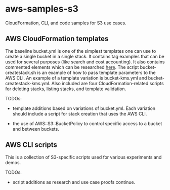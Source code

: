 # aws-samples-s3

CloudFormation, CLI, and code samples for S3 use cases.

## AWS CloudFormation templates

The baseline bucket.yml is one of the simplest templates one can use to create a single bucket in a single stack. It contains tag examples that can be used for several purposes (like search and cost accounting). It also contains commented elements which can be researched [here](https://docs.aws.amazon.com/AWSCloudFormation/latest/UserGuide/aws-properties-s3-bucket.html). The script bucket-createstack.sh is an example of how to pass template parameters to the AWS CLI. An example of a template variation is bucket-kms.yml and bucket-createstack-kms.yml. Also included are four CloudFormation-related scripts for deleting stacks, listing stacks, and template validation.

TODOs:

* template additions based on variations of bucket.yml. Each variation should include a script for stack creation that uses the AWS CLI.

* the use of AWS::S3::BucketPolicy to control specific access to a bucket and between buckets.

## AWS CLI scripts

This is a collection of S3-specific scripts used for various experiments and demos.

TODOs:

* script additions as research and use case proofs continue.
